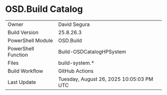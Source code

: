 ﻿# OSD.Build Catalog

| | |
|-|-|
| Owner | David Segura |
| Build Version | 25.8.26.3 |
| PowerShell Module | OSD.Build |
| PowerShell Function | Build-OSDCatalogHPSystem |
| Files | build-system.* |
| Build Workflow | GitHub Actions |
| Last Update | Tuesday, August 26, 2025 10:05:03 PM UTC |
